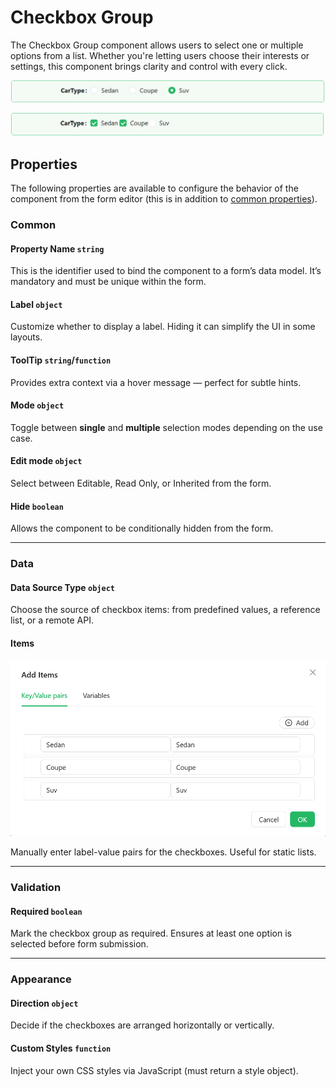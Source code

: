 # Checkbox Group

The Checkbox Group component allows users to select one or multiple options from a list. Whether you're letting users choose their interests or settings, this component brings clarity and control with every click.

![Image](../images/checkboxgroup1.png)

![Image](../images/checkboxgroup2.png)


## **Properties**

The following properties are available to configure the behavior of the component from the form editor (this is in addition to [common properties](/docs/front-end-basics/form-components/common-component-properties)).

### Common

#### **Property Name** ``string``

This is the identifier used to bind the component to a form’s data model. It’s mandatory and must be unique within the form.

#### **Label** ``object``

Customize whether to display a label. Hiding it can simplify the UI in some layouts.

#### **ToolTip** ``string``/``function``

Provides extra context via a hover message — perfect for subtle hints.

#### **Mode** ``object``

Toggle between **single** and **multiple** selection modes depending on the use case.

#### **Edit mode** ``object``

Select between Editable, Read Only, or Inherited from the form.


#### **Hide** ``boolean``

Allows the component to be conditionally hidden from the form.

___

### Data

#### **Data Source Type** ``object``

Choose the source of checkbox items: from predefined values, a reference list, or a remote API.

#### Items

![Image](../images/checkboxgroup3.png)

Manually enter label-value pairs for the checkboxes. Useful for static lists.

___

### Validation

#### **Required** ``boolean``

Mark the checkbox group as required. Ensures at least one option is selected before form submission.

___

### Appearance

#### **Direction** ``object``

Decide if the checkboxes are arranged horizontally or vertically.

####  **Custom Styles** ``function``

Inject your own CSS styles via JavaScript (must return a style object).

